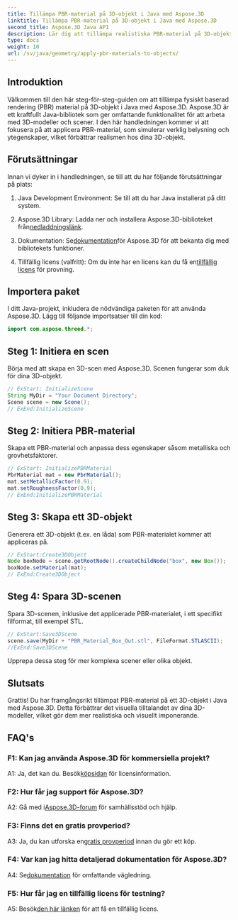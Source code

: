 ```yaml
---
title: Tillämpa PBR-material på 3D-objekt i Java med Aspose.3D
linktitle: Tillämpa PBR-material på 3D-objekt i Java med Aspose.3D
second_title: Aspose.3D Java API
description: Lär dig att tillämpa realistiska PBR-material på 3D-objekt i Java med Aspose.3D. Förbättra visuell kvalitet med fysiskt baserad rendering.
type: docs
weight: 10
url: /sv/java/geometry/apply-pbr-materials-to-objects/
---
```

## Introduktion

Välkommen till den här steg-för-steg-guiden om att tillämpa fysiskt baserad rendering (PBR) material på 3D-objekt i Java med Aspose.3D. Aspose.3D är ett kraftfullt Java-bibliotek som ger omfattande funktionalitet för att arbeta med 3D-modeller och scener. I den här handledningen kommer vi att fokusera på att applicera PBR-material, som simulerar verklig belysning och ytegenskaper, vilket förbättrar realismen hos dina 3D-objekt.

## Förutsättningar

Innan vi dyker in i handledningen, se till att du har följande förutsättningar på plats:

1. Java Development Environment: Se till att du har Java installerat på ditt system.

2.  Aspose.3D Library: Ladda ner och installera Aspose.3D-biblioteket från[nedladdningslänk](https://releases.aspose.com/3d/java/).

3.  Dokumentation: Se[dokumentation](https://reference.aspose.com/3d/java/)för Aspose.3D för att bekanta dig med bibliotekets funktioner.

4.  Tillfällig licens (valfritt): Om du inte har en licens kan du få en[tillfällig licens](https://purchase.aspose.com/temporary-license/) för provning.

## Importera paket

I ditt Java-projekt, inkludera de nödvändiga paketen för att använda Aspose.3D. Lägg till följande importsatser till din kod:

```java
import com.aspose.threed.*;
```

## Steg 1: Initiera en scen

Börja med att skapa en 3D-scen med Aspose.3D. Scenen fungerar som duk för dina 3D-objekt.

```java
// ExStart: InitializeScene
String MyDir = "Your Document Directory";
Scene scene = new Scene();
// ExEnd:InitializeScene
```

## Steg 2: Initiera PBR-material

Skapa ett PBR-material och anpassa dess egenskaper såsom metalliska och grovhetsfaktorer.

```java
// ExStart: InitializePBRMaterial
PbrMaterial mat = new PbrMaterial();
mat.setMetallicFactor(0.9);
mat.setRoughnessFactor(0.9);
// ExEnd:InitializePBRMaterial
```

## Steg 3: Skapa ett 3D-objekt

Generera ett 3D-objekt (t.ex. en låda) som PBR-materialet kommer att appliceras på.

```java
// ExStart:Create3DObject
Node boxNode = scene.getRootNode().createChildNode("box", new Box());
boxNode.setMaterial(mat);
// ExEnd:Create3DObject
```

## Steg 4: Spara 3D-scenen

Spara 3D-scenen, inklusive det applicerade PBR-materialet, i ett specifikt filformat, till exempel STL.

```java
// ExStart:Save3DScene
scene.save(MyDir + "PBR_Material_Box_Out.stl", FileFormat.STLASCII);
//ExEnd:Save3DScene
```

Upprepa dessa steg för mer komplexa scener eller olika objekt.

## Slutsats

Grattis! Du har framgångsrikt tillämpat PBR-material på ett 3D-objekt i Java med Aspose.3D. Detta förbättrar det visuella tilltalandet av dina 3D-modeller, vilket gör dem mer realistiska och visuellt imponerande.

## FAQ's

### F1: Kan jag använda Aspose.3D för kommersiella projekt?

 A1: Ja, det kan du. Besök[köpsidan](https://purchase.aspose.com/buy) för licensinformation.

### F2: Hur får jag support för Aspose.3D?

 A2: Gå med i[Aspose.3D-forum](https://forum.aspose.com/c/3d/18) för samhällsstöd och hjälp.

### F3: Finns det en gratis provperiod?

 A3: Ja, du kan utforska en[gratis provperiod](https://releases.aspose.com/) innan du gör ett köp.

### F4: Var kan jag hitta detaljerad dokumentation för Aspose.3D?

 A4: Se[dokumentation](https://reference.aspose.com/3d/java/) för omfattande vägledning.

### F5: Hur får jag en tillfällig licens för testning?

 A5: Besök[den här länken](https://purchase.aspose.com/temporary-license/) för att få en tillfällig licens.